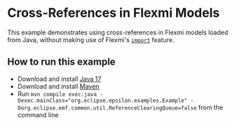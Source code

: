 # Cross-References in Flexmi Models

This example demonstrates using cross-references in Flexmi models loaded from Java, without making use of Flexmi's [`import`](https://eclipse.dev/epsilon/doc/flexmi/#including-and-importing-other-flexmi-models) feature.

## How to run this example

- Download and install [Java 17](https://adoptium.net/)
- Download and install [Maven](https://maven.apache.org/)
- Run `mvn compile exec:java -Dexec.mainClass="org.eclipse.epsilon.examples.Example" -Dorg.eclipse.emf.common.util.ReferenceClearingQueue=false` from the command line
